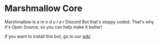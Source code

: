 # Marshmallow Core

Marshmallow is a *m o d u l a r* Discord Bot that's sloppy coded. That's why it's Open Source, so you can help make it better!

If you want to install this bot, go to our [wiki](https://github.com/radwolfdev/marshmallow/wiki)
